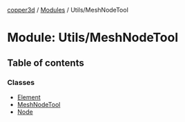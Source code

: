 [copper3d](../README.md) / [Modules](../modules.md) / Utils/MeshNodeTool

# Module: Utils/MeshNodeTool

## Table of contents

### Classes

- [Element](../classes/Utils_MeshNodeTool.Element.md)
- [MeshNodeTool](../classes/Utils_MeshNodeTool.MeshNodeTool.md)
- [Node](../classes/Utils_MeshNodeTool.Node.md)

